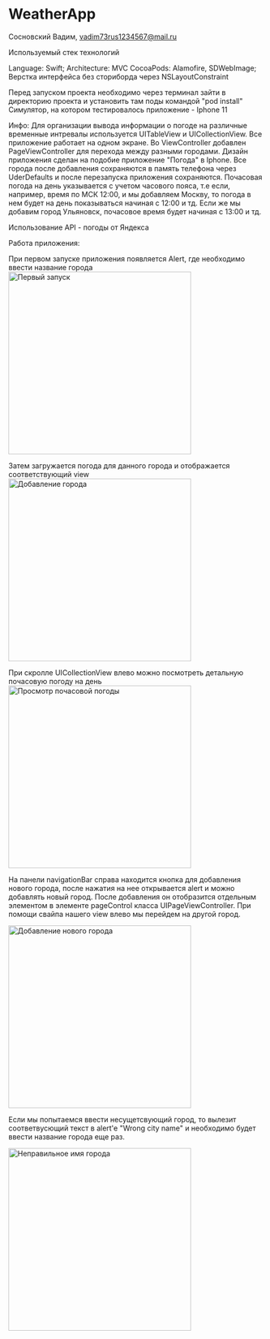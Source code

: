 # WeatherApp

Сосновский Вадим, vadim73rus1234567@mail.ru

Используемый стек технологий

Language: Swift;
Architecture: MVC 
CocoaPods: Alamofire, SDWebImage; Верстка интерфейса без сториборда через NSLayoutConstraint

Перед запуском проекта необходимо через терминал зайти в директорию проекта и установить там поды командой "pod install"
Симулятор, на котором тестировалось приложение - Iphone 11
  
Инфо:
  Для организации вывода информации о погоде на различные временные интревалы используется UITableView и UICollectionView.
  Все приложение работает на одном экране. Во ViewController добавлен PageViewController для перехода между разными городами.
  Дизайн приложения сделан на подобие приложение "Погода" в Iphone.
  Все города после добавления сохраняются в память телефона через UderDefaults и после перезапуска приложения сохраняются.
  Почасовая погода на день указывается с учетом часового пояса, т.e если, например, время по МСК 12:00, и мы добавляем Москву, то погода в нем
  будет на день показываться начиная с 12:00 и тд. Если же мы добавим город Ульяновск, почасовое время будет начиная с 13:00 и тд.
  
  Использование API - погоды от Яндекса
  
Работа приложения:

При первом запуске приложения появляется Alert, где необходимо ввести название города
<img width="360" alt="Первый запуск" src="https://user-images.githubusercontent.com/71663358/195548966-e667cb21-cbf1-401a-b65f-4837f0619042.png">

Затем загружается погода для данного города и отображается соответствующий view
<img width="360" alt="Добавление города" src="https://user-images.githubusercontent.com/71663358/195549843-091699f9-fcbc-445d-af38-6f62f5f6cdfa.png">

При скролле UICollectionView влево можно посмотреть детальную почасовую погоду на день
<img width="360" alt="Просмотр почасовой погоды" src="https://user-images.githubusercontent.com/71663358/195550263-58616ad8-8c3d-4ba1-9d96-f414fbd28403.png">

На панели navigationBar справа находится кнопка для добавления нового города, после нажатия на нее открывается alert и можно добавлять новый город.
После добавления он отобразится отдельным элементом в элементе pageControl класса UIPageViewController. При помощи свайпа нашего view влево мы перейдем
на другой город.

<img width="360" alt="Добавление нового города" src="https://user-images.githubusercontent.com/71663358/195551162-e333c9da-5d0f-477a-a97b-5aac7022951b.png">

Если мы попытаемся ввести несущетсвующий город, то вылезит соответвусющий текст в alert'e "Wrong city name" и необходимо будет ввести название города еще раз. 

<img width="360" alt="Неправильное имя города" src="https://user-images.githubusercontent.com/71663358/195551411-648a1c1a-f56c-459e-acf5-77c1cbd65dd9.png">
